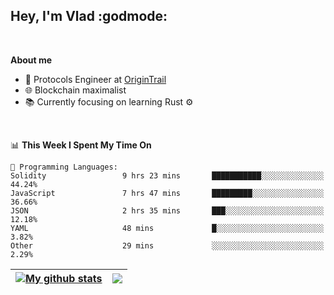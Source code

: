 ## Hey, I'm Vlad :godmode:

<br/>

**About me**
- 💼 Protocols Engineer at [OriginTrail](https://github.com/OriginTrail)
- 🌐 Blockchain maximalist
- 📚 Currently focusing on learning Rust :gear:

<br/>

<!--START_SECTION:waka-->
📊 **This Week I Spent My Time On** 

```text
💬 Programming Languages: 
Solidity                 9 hrs 23 mins       ███████████░░░░░░░░░░░░░░   44.24% 
JavaScript               7 hrs 47 mins       █████████░░░░░░░░░░░░░░░░   36.66% 
JSON                     2 hrs 35 mins       ███░░░░░░░░░░░░░░░░░░░░░░   12.18% 
YAML                     48 mins             █░░░░░░░░░░░░░░░░░░░░░░░░   3.82% 
Other                    29 mins             ░░░░░░░░░░░░░░░░░░░░░░░░░   2.29%

```


<!--END_SECTION:waka-->


| <a href="https://github.com/anuraghazra/github-readme-stats"><img align="center" src="https://github-readme-stats.vercel.app/api?username=u-hubar&show_icons=true&include_all_commits=true&theme=dark&hide_border=true" alt="My github stats" /></a> | <a href="https://github.com/anuraghazra/github-readme-stats"><img align="center" src="https://github-readme-stats.vercel.app/api/top-langs/?username=u-hubar&layout=compact&theme=dark&hide_border=true" /></a> |
| ------------- | ------------- |
